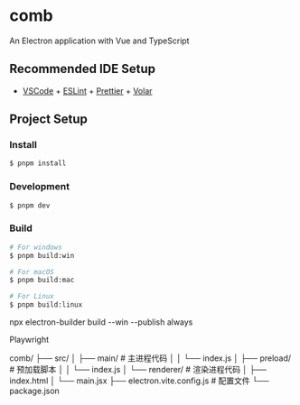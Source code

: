# comb

An Electron application with Vue and TypeScript

## Recommended IDE Setup

- [VSCode](https://code.visualstudio.com/) + [ESLint](https://marketplace.visualstudio.com/items?itemName=dbaeumer.vscode-eslint) + [Prettier](https://marketplace.visualstudio.com/items?itemName=esbenp.prettier-vscode) + [Volar](https://marketplace.visualstudio.com/items?itemName=Vue.volar)

## Project Setup

### Install

```bash
$ pnpm install
```

### Development

```bash
$ pnpm dev
```

### Build

```bash
# For windows
$ pnpm build:win

# For macOS
$ pnpm build:mac

# For Linux
$ pnpm build:linux
```


npx electron-builder build --win --publish always

Playwright


comb/
├── src/
│   ├── main/       # 主进程代码
│   │   └── index.js
│   ├── preload/    # 预加载脚本
│   │   └── index.js
│   └── renderer/   # 渲染进程代码
│       ├── index.html
│       └── main.jsx
├── electron.vite.config.js  # 配置文件
└── package.json
